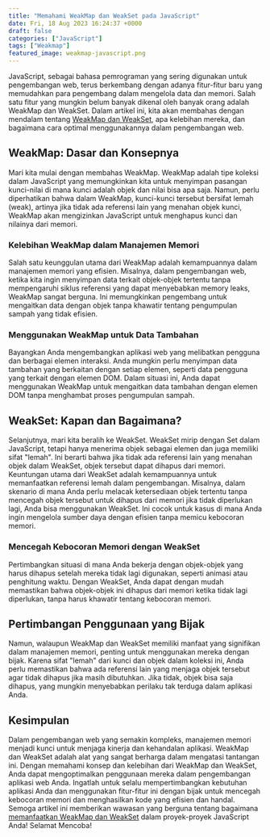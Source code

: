 ```yaml
---
title: "Memahami WeakMap dan WeakSet pada JavaScript"
date: Fri, 18 Aug 2023 16:24:37 +0000
draft: false
categories: ["JavaScript"]
tags: ["Weakmap"]
featured_image: weakmap-javascript.png
---
```


JavaScript, sebagai bahasa pemrograman yang sering digunakan untuk pengembangan web, terus berkembang dengan adanya fitur-fitur baru yang memudahkan para pengembang dalam mengelola data dan memori. Salah satu fitur yang mungkin belum banyak dikenal oleh banyak orang adalah WeakMap dan WeakSet. Dalam artikel ini, kita akan membahas dengan mendalam tentang [WeakMap dan WeakSet](https://blog.ajiekusumadhany.com/weakmap-dan-weakset-pada-javascript/), apa kelebihan mereka, dan bagaimana cara optimal menggunakannya dalam pengembangan web.

## **WeakMap: Dasar dan Konsepnya**

Mari kita mulai dengan membahas WeakMap. WeakMap adalah tipe koleksi dalam JavaScript yang memungkinkan kita untuk menyimpan pasangan kunci-nilai di mana kunci adalah objek dan nilai bisa apa saja. Namun, perlu diperhatikan bahwa dalam WeakMap, kunci-kunci tersebut bersifat lemah (weak), artinya jika tidak ada referensi lain yang menahan objek kunci, WeakMap akan mengizinkan JavaScript untuk menghapus kunci dan nilainya dari memori.

### **Kelebihan WeakMap dalam Manajemen Memori**

Salah satu keunggulan utama dari WeakMap adalah kemampuannya dalam manajemen memori yang efisien. Misalnya, dalam pengembangan web, ketika kita ingin menyimpan data terkait objek-objek tertentu tanpa mempengaruhi siklus referensi yang dapat menyebabkan memory leaks, WeakMap sangat berguna. Ini memungkinkan pengembang untuk mengaitkan data dengan objek tanpa khawatir tentang pengumpulan sampah yang tidak efisien.

### **Menggunakan WeakMap untuk Data Tambahan**

Bayangkan Anda mengembangkan aplikasi web yang melibatkan pengguna dan berbagai elemen interaksi. Anda mungkin perlu menyimpan data tambahan yang berkaitan dengan setiap elemen, seperti data pengguna yang terkait dengan elemen DOM. Dalam situasi ini, Anda dapat menggunakan WeakMap untuk mengaitkan data tambahan dengan elemen DOM tanpa menghambat proses pengumpulan sampah.

## **WeakSet: Kapan dan Bagaimana?**

Selanjutnya, mari kita beralih ke WeakSet. WeakSet mirip dengan Set dalam JavaScript, tetapi hanya menerima objek sebagai elemen dan juga memiliki sifat "lemah". Ini berarti bahwa jika tidak ada referensi lain yang menahan objek dalam WeakSet, objek tersebut dapat dihapus dari memori. Keuntungan utama dari WeakSet adalah kemampuannya untuk memanfaatkan referensi lemah dalam pengembangan. Misalnya, dalam skenario di mana Anda perlu melacak ketersediaan objek tertentu tanpa mencegah objek tersebut untuk dihapus dari memori jika tidak diperlukan lagi, Anda bisa menggunakan WeakSet. Ini cocok untuk kasus di mana Anda ingin mengelola sumber daya dengan efisien tanpa memicu kebocoran memori.

### **Mencegah Kebocoran Memori dengan WeakSet**

Pertimbangkan situasi di mana Anda bekerja dengan objek-objek yang harus dihapus setelah mereka tidak lagi digunakan, seperti animasi atau penghitung waktu. Dengan WeakSet, Anda dapat dengan mudah memastikan bahwa objek-objek ini dihapus dari memori ketika tidak lagi diperlukan, tanpa harus khawatir tentang kebocoran memori.

## **Pertimbangan Penggunaan yang Bijak**

Namun, walaupun WeakMap dan WeakSet memiliki manfaat yang signifikan dalam manajemen memori, penting untuk menggunakan mereka dengan bijak. Karena sifat "lemah" dari kunci dan objek dalam koleksi ini, Anda perlu memastikan bahwa ada referensi lain yang menjaga objek tersebut agar tidak dihapus jika masih dibutuhkan. Jika tidak, objek bisa saja dihapus, yang mungkin menyebabkan perilaku tak terduga dalam aplikasi Anda.

## **Kesimpulan**

Dalam pengembangan web yang semakin kompleks, manajemen memori menjadi kunci untuk menjaga kinerja dan kehandalan aplikasi. WeakMap dan WeakSet adalah alat yang sangat berharga dalam mengatasi tantangan ini. Dengan memahami konsep dan kelebihan dari WeakMap dan WeakSet, Anda dapat mengoptimalkan penggunaan mereka dalam pengembangan aplikasi web Anda. Ingatlah untuk selalu mempertimbangkan kebutuhan aplikasi Anda dan menggunakan fitur-fitur ini dengan bijak untuk mencegah kebocoran memori dan menghasilkan kode yang efisien dan handal. Semoga artikel ini memberikan wawasan yang berguna tentang bagaimana [memanfaatkan WeakMap dan WeakSet](https://blog.ajiekusumadhany.com/weakmap-dan-weakset-pada-javascript/) dalam proyek-proyek JavaScript Anda! Selamat Mencoba!
